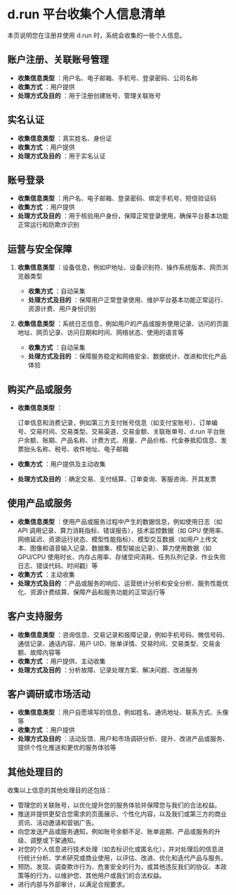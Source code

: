 # d.run 平台收集个人信息清单

本页说明您在注册并使用 d.run 时，系统会收集的一些个人信息。

## 账户注册、关联账号管理

- **收集信息类型** ：用户名、电子邮箱、手机号、登录密码、公司名称  
- **收集方式** ：用户提供  
- **处理方式及目的** ：用于注册创建账号、管理关联账号  

## 实名认证

- **收集信息类型** ：真实姓名、身份证  
- **收集方式** ：用户提供  
- **处理方式及目的** ：用于实名认证  

## 账号登录

- **收集信息类型** ：用户名、电子邮箱、登录密码、绑定手机号、短信验证码  
- **收集方式** ：用户提供  
- **处理方式及目的** ：用于核验用户身份，保障正常登录使用，确保平台基本功能正常运行和防欺诈识别

## 运营与安全保障

1. **收集信息类型** ：设备信息，例如IP地址、设备识别符、操作系统版本、网页浏览器类型

    - **收集方式** ：自动采集  
    - **处理方式及目的** ：保障用户正常登录使用、维护平台基本功能正常运行、资源计费、用户身份识别

1. **收集信息类型** ：系统日志信息，例如用户的产品或服务使用记录、访问的页面地址、网页记录、访问日期和时间、网络状态、使用的语言等

    - **收集方式** ：自动采集  
    - **处理方式及目的** ：保障服务稳定和网络安全、数据统计、改进和优化产品体验

## 购买产品或服务

- **收集信息类型** ：
  
    订单信息和消费记录，例如第三方支付账号信息（如支付宝账号）、订单编号、交易时间、交易类型、交易渠道、交易金额、关联账单号、d.run 平台账户余额、账期、产品名称、计费方式、用量、产品价格、代金券抵扣信息、发票抬头名称、税号、收件地址、电子邮箱

- **收集方式** ：用户提供及主动收集  
- **处理方式及目的** ：确定交易、支付结算、订单查询、客服咨询、开具发票

## 使用产品或服务

- **收集信息类型** ：使用产品或服务过程中产生的数据信息，例如使用日志（如 API 调用记录、算力消耗指标、错误报告），技术监控数据（如 GPU 使用率、网络延迟、资源运行状态、模型性能指标）、模型交互数据（如用户上传文本、图像和语音输入记录、数据集、模型输出记录）、算力使用数据（如 GPU/CPU 使用时长、内存占用率、存储空间消耗、任务队列记录、作业失败日志、错误代码、时间戳）等
- **收集方式** ：主动收集  
- **处理方式及目的** ：产品或服务的响应、运营统计分析和安全分析、服务性能优化、资源计费结算、保障产品和服务功能的正常运行等

## 客户支持服务

- **收集信息类型** ：咨询信息、交易记录和报障记录，例如手机号码、微信号码、通信记录、通话内容、用户 UID、账单详情、交易时间、交易类型、交易金额、故障内容等
- **收集方式** ：用户提供、主动收集
- **处理方式及目的** ：分析故障、记录处理方案、解决问题、改进服务

## 客户调研或市场活动

- **收集信息类型** ：用户自愿填写的信息，例如姓名、通讯地址、联系方式、头像等
- **收集方式** ：用户提供
- **处理方式及目的** ：活动反馈、用户和市场调研分析、提升、改进产品或服务、提供个性化推送和更优的服务体验等

## 其他处理目的

收集以上信息的其他处理目的还包括：

- 管理您的关联账号，以优化提升您的服务体验并保障您与我们的合法权益。
- 推送并提供更契合您需求的页面展示、个性化内容，以及我们或第三方的商业资讯、活动邀请和营销广告。
- 向您发送产品或服务通知，例如账号余额不足、账单逾期、产品或服务的升级、调整或下架通知。
- 对您的个人信息进行技术处理（如去标识化或匿名化），并对处理后的信息进行统计分析、学术研究或商业使用，以评估、改进、优化和迭代产品与服务。
- 预防、发现、调查欺诈行为、危害安全的行为，或其他违反我们的协议、本政策等的行为，以维护您、其他用户或我们的合法权益。
- 进行内部与外部审计，以满足合规要求。
